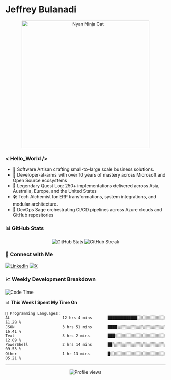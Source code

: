 # Jeffrey Bulanadi

<div align="center">
  <img src="https://www.nyan.cat/cats/nyaninja.gif" alt="Nyan Ninja Cat" width="400"/>
</div>

### < Hello_World />

- 🎨 Software Artisan crafting small-to-large scale business solutions.
- 💼 Developer-at-arms with over 10 years of mastery across Microsoft and Open Source ecosystems
- 🏢 Legendary Quest Log: 250+ implementations delivered across Asia, Australia, Europe, and the United States
- 🛠️ Tech Alchemist for ERP transformations, system integrations, and modular architecture.
- 🔄 DevOps Sage orchestrating CI/CD pipelines across Azure clouds and GitHub repositories

### 📊 GitHub Stats

<div align="center">
  <img src="https://github-readme-stats.vercel.app/api?username=jeffreybulanadi&show_icons=true&theme=tokyonight" alt="GitHub Stats" />
  <img src="https://github-readme-streak-stats.herokuapp.com/?user=jeffreybulanadi&theme=tokyonight" alt="GitHub Streak" />
</div>

### 🤝 Connect with Me

[![LinkedIn](https://img.shields.io/badge/LinkedIn-Connect-blue?style=for-the-badge&logo=linkedin)](https://linkedin.com/in/jeffreybulanadi)
[![X](https://img.shields.io/badge/Twitter-Follow-blue?style=for-the-badge&logo=twitter)](https://x.com/JeffreyBulanadi)

### 📈 Weekly Development Breakdown

<!--START_SECTION:waka-->
![Code Time](http://img.shields.io/badge/Code%20Time-262%20hrs%2045%20mins-blue)

📊 **This Week I Spent My Time On** 

```text
💬 Programming Languages: 
AL                       12 hrs 4 mins       █████████████░░░░░░░░░░░░   51.29 % 
JSON                     3 hrs 51 mins       ████░░░░░░░░░░░░░░░░░░░░░   16.41 % 
Text                     3 hrs 2 mins        ███░░░░░░░░░░░░░░░░░░░░░░   12.89 % 
PowerShell               2 hrs 14 mins       ██░░░░░░░░░░░░░░░░░░░░░░░   09.53 % 
Other                    1 hr 13 mins        █░░░░░░░░░░░░░░░░░░░░░░░░   05.21 % 
```


<!--END_SECTION:waka-->

---

<div align="center">
  <img src="https://komarev.com/ghpvc/?username=jeffreybulanadi&color=blue&style=flat-square" alt="Profile views" />
</div>
